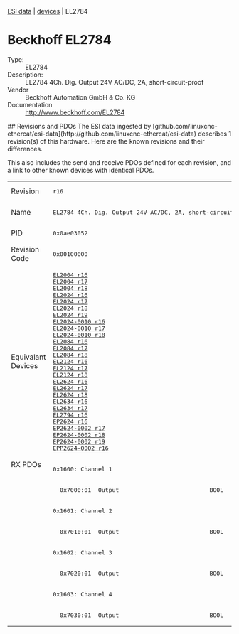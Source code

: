 <div class="nav"><a href="/esi-data">ESI data</a> | <a href="/esi-data/devices">devices</a> | EL2784</div>

#  Beckhoff EL2784

<dl>
  <dt>Type:</dt><dd>EL2784</dd>
  <dt>Description:</dt><dd>EL2784 4Ch. Dig. Output 24V AC/DC, 2A, short-circuit-proof</dd>
  <dt>Vendor</dt><dd>Beckhoff Automation GmbH & Co. KG</dd>
  <dt>Documentation</dt><dd><a href="http://www.beckhoff.com/EL2784">http://www.beckhoff.com/EL2784</a></dd>
</dl>
## Revisions and PDOs
The ESI data ingested by [github.com/linuxcnc-ethercat/esi-data](http://github.com/linuxcnc-ethercat/esi-data) describes 1 revision(s) of this hardware.  Here are the known revisions and their differences.

This also includes the send and receive PDOs defined for each revision, and a link to other known devices with identical PDOs.

<table>
<tr >
<td class="first">Revision</td>
<td ><pre>r16</pre></td>
</tr>
<tr >
<td class="first">Name</td>
<td ><pre>EL2784 4Ch. Dig. Output 24V AC/DC, 2A, short-circuit-proof</pre></td>
</tr>
<tr >
<td class="first">PID</td>
<td ><pre>0x0ae03052</pre></td>
</tr>
<tr >
<td class="first">Revision Code</td>
<td ><pre>0x00100000</pre></td>
</tr>
<tr >
<td class="first">Equivalant Devices</td>
<td ><pre><a href="EL2004">EL2004 r16</a><br/><a href="EL2004">EL2004 r17</a><br/><a href="EL2004">EL2004 r18</a><br/><a href="EL2024">EL2024 r16</a><br/><a href="EL2024">EL2024 r17</a><br/><a href="EL2024">EL2024 r18</a><br/><a href="EL2024">EL2024 r19</a><br/><a href="EL2024-0010">EL2024-0010 r16</a><br/><a href="EL2024-0010">EL2024-0010 r17</a><br/><a href="EL2024-0010">EL2024-0010 r18</a><br/><a href="EL2084">EL2084 r16</a><br/><a href="EL2084">EL2084 r17</a><br/><a href="EL2084">EL2084 r18</a><br/><a href="EL2124">EL2124 r16</a><br/><a href="EL2124">EL2124 r17</a><br/><a href="EL2124">EL2124 r18</a><br/><a href="EL2624">EL2624 r16</a><br/><a href="EL2624">EL2624 r17</a><br/><a href="EL2624">EL2624 r18</a><br/><a href="EL2634">EL2634 r16</a><br/><a href="EL2634">EL2634 r17</a><br/><a href="EL2794">EL2794 r16</a><br/><a href="EP2624">EP2624 r16</a><br/><a href="EP2624-0002">EP2624-0002 r17</a><br/><a href="EP2624-0002">EP2624-0002 r18</a><br/><a href="EP2624-0002">EP2624-0002 r19</a><br/><a href="EPP2624-0002">EPP2624-0002 r16</a></pre></td>
</tr>
<tr class="rxpdo pdosection">
<td class="first" rowspan=8 valign=top>RX PDOs</td>
<td><pre>0x1600: Channel 1</pre></td>
<td></td>
</tr>
<tr class="rxpdo">
<td ><pre>  0x7000:01  Output                          BOOL</pre></td>
</tr>
<tr class="rxpdo pdosection">
<td ><pre>0x1601: Channel 2</pre></td>
</tr>
<tr class="rxpdo">
<td ><pre>  0x7010:01  Output                          BOOL</pre></td>
</tr>
<tr class="rxpdo pdosection">
<td ><pre>0x1602: Channel 3</pre></td>
</tr>
<tr class="rxpdo">
<td ><pre>  0x7020:01  Output                          BOOL</pre></td>
</tr>
<tr class="rxpdo pdosection">
<td ><pre>0x1603: Channel 4</pre></td>
</tr>
<tr class="rxpdo">
<td ><pre>  0x7030:01  Output                          BOOL</pre></td>
</tr>
</table>
